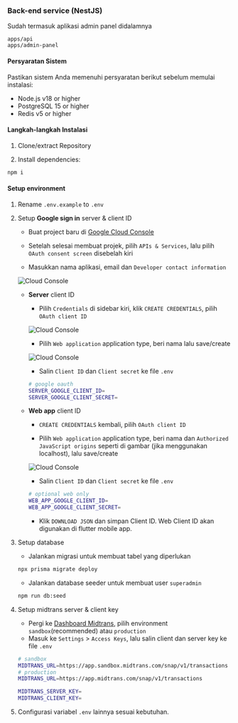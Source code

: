 ### Back-end service (NestJS)

Sudah termasuk aplikasi admin panel didalamnya

```
apps/api
apps/admin-panel
```

#### Persyaratan Sistem

Pastikan sistem Anda memenuhi persyaratan berikut sebelum memulai instalasi:

- Node.js v18 or higher
- PostgreSQL 15 or higher
- Redis v5 or higher

#### Langkah-langkah Instalasi

1. Clone/extract Repository

2. Install dependencies:
```bash
npm i
```

#### Setup environment

1. Rename `.env.example` to `.env`

2. Setup **Google sign in** server & client ID

    - Buat project baru di [Google Cloud Console](https://console.cloud.google.com/projectcreate)

    - Setelah selesai membuat projek, pilih `APIs & Services`, lalu pilih `OAuth consent screen` disebelah kiri

    - Masukkan nama aplikasi, email dan `Developer contact information`

    ![Cloud Console](https://raw.githubusercontent.com/ikhsan3adi/backtix-support/main/assets/Screenshot_1.png)

    - **Server** client ID

      - Pilih `Credentials` di sidebar kiri, klik `CREATE CREDENTIALS`, pilih `OAuth client ID`

      ![Cloud Console](https://raw.githubusercontent.com/ikhsan3adi/backtix-support/main/assets/Screenshot_2.png)


      - Pilih `Web application` application type, beri nama lalu save/create

      ![Cloud Console](https://raw.githubusercontent.com/ikhsan3adi/backtix-support/main/assets/Screenshot_3.png)

      - Salin `Client ID` dan `Client secret` ke file `.env`

      ```sh
      # google oauth
      SERVER_GOOGLE_CLIENT_ID=
      SERVER_GOOGLE_CLIENT_SECRET=
      ```

    - **Web app** client ID

      - `CREATE CREDENTIALS` kembali, pilih `OAuth client ID`

      - Pilih `Web application` application type, beri nama dan `Authorized JavaScript origins` seperti di gambar (jika menggunakan localhost), lalu save/create

      ![Cloud Console](https://raw.githubusercontent.com/ikhsan3adi/backtix-support/main/assets/Screenshot_4.png)

      - Salin `Client ID` dan `Client secret` ke file `.env`

      ```sh
      # optional web only
      WEB_APP_GOOGLE_CLIENT_ID=
      WEB_APP_GOOGLE_CLIENT_SECRET=
      ```
      - Klik `DOWNLOAD JSON` dan simpan Client ID. Web Client ID akan digunakan di flutter mobile app.

3. Setup database

    - Jalankan migrasi untuk membuat tabel yang diperlukan

    ```bash
    npx prisma migrate deploy
    ```

    - Jalankan database seeder untuk membuat user `superadmin`

    ```bash
    npm run db:seed
    ```

4. Setup midtrans server & client key

    - Pergi ke [Dashboard Midtrans](https://dashboard.midtrans.com/), pilih environment `sandbox`(recommended) atau `production`
    - Masuk ke `Settings` > `Access Keys`, lalu salin client dan server key ke file `.env`

    ```sh
    # sandbox
    MIDTRANS_URL=https://app.sandbox.midtrans.com/snap/v1/transactions
    # production
    MIDTRANS_URL=https://app.midtrans.com/snap/v1/transactions

    MIDTRANS_SERVER_KEY=
    MIDTRANS_CLIENT_KEY=
    ```

5. Configurasi variabel `.env` lainnya sesuai kebutuhan.